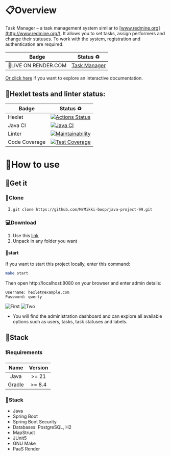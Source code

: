 # 📋Overview

Task Manager – a task management system similar to [www.redmine.org](http://www.redmine.org/). It allows you to
set tasks, assign performers and change their statuses. To work with the system, registration and authentication are
required.

| Badge                | Status ♻                                               |
|----------------------|--------------------------------------------------------|
| 🎏LIVE ON RENDER.COM | [Task Manager](https://task-manager-thwe.onrender.com) |

[Or click here](https://task-manager-thwe.onrender.com/swagger-ui/index.html) if you want to explore an interactive
documentation.

## 📝Hexlet tests and linter status:

| Badge         | Status ♻                                                                                                                                                                           |
|---------------|------------------------------------------------------------------------------------------------------------------------------------------------------------------------------------|
| Hexlet        | [![Actions Status](https://github.com/MrMikki-boop/java-project-99/actions/workflows/hexlet-check.yml/badge.svg)](https://github.com/MrMikki-boop/java-project-99/actions)         |
| Java CI       | [![Java CI](https://github.com/MrMikki-boop/java-project-99/actions/workflows/JavaCI.yml/badge.svg)](https://github.com/MrMikki-boop/java-project-99/actions/workflows/JavaCI.yml) |
| Linter        | [![Maintainability](https://api.codeclimate.com/v1/badges/75b86ba0d1dd55d4a2bd/maintainability)](https://codeclimate.com/github/MrMikki-boop/java-project-99/maintainability)      |
| Code Coverage | [![Test Coverage](https://api.codeclimate.com/v1/badges/75b86ba0d1dd55d4a2bd/test_coverage)](https://codeclimate.com/github/MrMikki-boop/java-project-99/test_coverage)            |

# 📂How to use

## 🔑Get it

### 💾Clone

1. `git clone https://github.com/MrMikki-boop/java-project-99.git`

### 💻Download

1. Use this [link](https://github.com/MrMikki-boop/java-project-99.git/archive/refs/heads/main.zip)
1. Unpack in any folder you want

#### 💫start

If you want to start this project locally, enter this command:

```bash
make start
```

Then open http://localhost:8080 on your browser and enter admin details:

```
Username: hexlet@example.com
Password: qwerty
```

![First](https://i.postimg.cc/HLbTHF0S/2024-02-22-220651.png)
![Two](https://i.postimg.cc/tRYmxWwb/2024-02-22-220543.png)

- You will find the administration dashboard and can explore all available options such as users, tasks, task statuses
  and labels.

## 📢Stack

### ❗️Requirements

|  Name  | Version |
|:------:|:-------:|
|  Java  |  >= 21  |
| Gradle | >= 8.4  |

### 📑Stack

* Java
* Spring Boot
* Spring Boot Security
* Databases: PostgreSQL, H2
* MapStruct
* JUnit5
* GNU Make
* PaaS Render